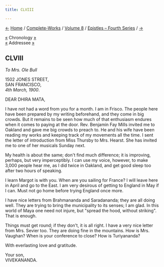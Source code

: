 ```yaml
---
title: CLVIII

---
```

<div>

[←](157_mary.htm) [Home](../../../index.htm) /
[Complete-Works](../../complete_works.htm) / [Volume
8](../volume_8_contents.htm) / [Epistles – Fourth
Series](epistles_fourth_series_contents.htm) / [→](159_dhira_mata.htm)

  

[«](../../volume_6/epistles_second_series/155_nivedita.htm) Chronology
[»](159_dhira_mata.htm)  
[«](155_dhira_mata.htm) Addressee [»](159_dhira_mata.htm)

## CLVIII

*To Mrs. Ole Bull*

1502 JONES STREET,  
SAN FRANCISCO,  
*4th March, 1900*.

DEAR DHIRA MATA,

I have not had a word from you for a month. I am in Frisco. The people
here have been prepared by my writing beforehand, and they come in big
crowds. But it remains to be seen how much of that enthusiasm endures
when it comes to paying at the door. Rev. Benjamin Fay Mills invited me
to Oakland and gave me big crowds to preach to. He and his wife have
been reading my works and keeping track of my movements all the time. I
sent the letter of introduction from Miss Thursby to Mrs. Hearst. She
has invited me to one of her musicals Sunday next.

My health is about the same; don't find much difference; it is
improving, perhaps, but very imperceptibly. I can use my voice, however,
to make 3,000 people hear me, as I did twice in Oakland, and get good
sleep too after two hours of speaking.

I learn Margot is with you. When are you sailing for France? I will
leave here in April and go to the East. I am very desirous of getting to
England in May if I can. Must not go home before trying England once
more.

I have nice letters from Brahmananda and Saradananda; they are all doing
well. They are trying to bring the municipality to its senses; I am
glad. In this world of Maya one need not injure, but "spread the hood,
without striking". That is enough.

Things must get round; if they don't, it is all right. I have a very
nice letter from Mrs. Sevier too. They are doing fine in the mountains.
How is Mrs. Vaughan? When is your conference to close? How is
Turiyananda?

With everlasting love and gratitude.

Your son,  
VIVEKANANDA.

</div>
